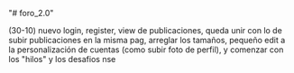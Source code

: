 "# foro_2.0" 

(30-10) nuevo login, register, view de publicaciones, queda unir con lo de subir publicaciones en la misma pag, arreglar los tamaños, pequeño edit a la personalización de cuentas (como subir foto de perfil), y comenzar con los "hilos" y los desafios nse